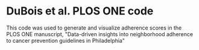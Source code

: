 # DuBois et al. PLOS ONE code
 This code was used to generate and visualize adherence scores in the PLOS ONE manuscript, "Data-driven insights into neighborhood adherence to  cancer prevention guidelines in Philadelphia"
